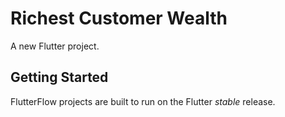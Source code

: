 # Richest Customer Wealth

A new Flutter project.

## Getting Started

FlutterFlow projects are built to run on the Flutter _stable_ release.
